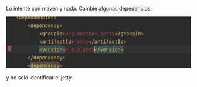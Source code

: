 Lo intenté con maven y nada. Cambie algunas depedencias:

![img.png](img.png)

y no solo identificar el jetty.